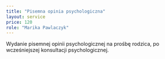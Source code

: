 ```yaml
---
title: "Pisemna opinia psychologiczna"
layout: service
price: 120
role: "Marika Pawlaczyk"
---
```


Wydanie pisemnej opinii psychologicznej na prośbę rodzica, po wcześniejszej konsultacji psychologicznej.
